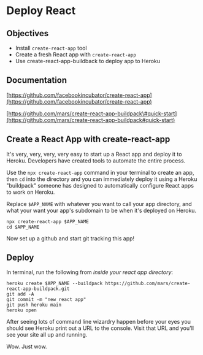 # Deploy React

## Objectives

* Install `create-react-app` tool
* Create a fresh React app with `create-react-app`
* Use create-react-app-buildback to deploy app to Heroku

## Documentation

[https://github.com/facebookincubator/create-react-app](https://github.com/facebookincubator/create-react-app)

[https://github.com/mars/create-react-app-buildpack\#quick-start](https://github.com/mars/create-react-app-buildpack#quick-start)

## Create a React App with create-react-app

It's very, very, very, very easy to start up a React app and deploy it to Heroku. Developers have created tools to automate the entire process.

Use the `npx create-react-app` command in your terminal to create an app, then `cd` into the directory and you can immediately deploy it using a Heroku "buildpack" someone has designed to automatically configure React apps to work on Heroku.

Replace `$APP_NAME` with whatever you want to call your app directory, and what your want your app's subdomain to be when it's deployed on Heroku.

```text
npx create-react-app $APP_NAME
cd $APP_NAME
```

Now set up a github and start git tracking this app!

## Deploy

In terminal, run the following from _inside your react app directory_:

```text
heroku create $APP_NAME --buildpack https://github.com/mars/create-react-app-buildpack.git
git add -A
git commit -m "new react app"
git push heroku main
heroku open
```

After seeing lots of command line wizardry happen before your eyes you should see Heroku print out a URL to the console. Visit that URL and you'll see your site all up and running.

Wow. Just wow.

